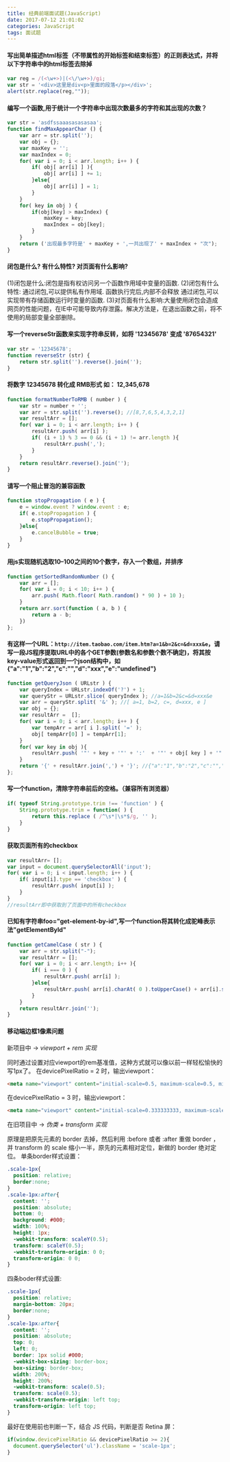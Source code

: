 ```yaml
---
title: 经典前端面试题(JavaScript)
date: 2017-07-12 21:01:02
categories: JavaScript
tags: 面试题
---
```


####  写出简单描述html标签（不带属性的开始标签和结束标签）的正则表达式，并将以下字符串中的html标签去除掉

```js
var reg = /(<\w+>)|(<\/\w+>)/gi;
var str = '<div>这里是div<p>里面的段落</p></div>';
alert(str.replace(reg,""));
```

<!--more-->

#### 编写一个函数,用于统计一个字符串中出现次数最多的字符和其出现的次数？

```js
var str = 'asdfssaaasasasasaa';
function findMaxAppearChar () {
    var arr = str.split('');
    var obj = {};
    var maxKey = ''; 
    var maxIndex = 0;
    for( var i = 0; i < arr.length; i++ ) {
        if( obj[ arr[i] ] ){
            obj[ arr[i] ] += 1;
        }else{
            obj[ arr[i] ] = 1;
        }
    }
    for( key in obj ) {
        if(obj[key] > maxIndex) {
            maxKey = key;
            maxIndex = obj[key];
        }
    }
    return ('出现最多字符是' + maxKey + ',一共出现了' + maxIndex + "次");
}
```

#### 闭包是什么? 有什么特性? 对页面有什么影响?

(1)闭包是什么:闭包是指有权访问另一个函数作用域中变量的函数.
(2)闭包有什么特性:
通过闭包,可以提供私有作用域.
函数执行完后,内部不会释放
通过闭包,可以实现带有存储函数运行时变量的函数.
(3)对页面有什么影响:大量使用闭包会造成网页的性能问题，在IE中可能导致内存泄露。解决方法是，在退出函数之前，将不使用的局部变量全部删除。

#### 写一个reverseStr函数来实现字符串反转，如将 '12345678' 变成 '87654321'

```js
var str = '12345678';
function reverseStr (str) {
    return str.split('').reverse().join('');
}
```

#### 将数字 12345678 转化成 RMB形式 如： 12,345,678

```js
function formatNumberToRMB ( number ) {
    var str = number + '';
    var arr = str.split('').reverse(); //[8,7,6,5,4,3,2,1]
    var resultArr = [];
    for( var i = 0; i < arr.length; i++ ) {
        resultArr.push( arr[i] );
        if( (i + 1) % 3 == 0 && (i + 1) != arr.length ){
            resultArr.push(',');
        }
    }
    return resultArr.reverse().join('');
}
```

#### 请写一个阻止冒泡的兼容函数

```js
function stopPropagation ( e ) {
    e = window.event ? window.event : e;
    if( e.stopPropagation ) {
        e.stopPropagation();
    }else{
        e.cancelBubble = true;
    }
}
```

#### 用js实现随机选取10–100之间的10个数字，存入一个数组，并排序

```js
function getSortedRandomNumber () {
    var arr = [];
    for( var i = 0; i < 10; i++ ) {
        arr.push( Math.floor( Math.random() * 90 ) + 10 );
    }
    return arr.sort(function ( a, b ) {
        return a - b;
    })
};
```

#### 有这样一个URL：`http://item.taobao.com/item.htm?a=1&b=2&c=&d=xxx&e`，请写一段JS程序提取URL中的各个GET参数(参数名和参数个数不确定)，将其按key-value形式返回到一个json结构中，如{"a":"1","b":"2","c":"","d":"xxx","e":"undefined"}

```js
function getQueryJson ( URLstr ) {
    var queryIndex = URLstr.indexOf('?') + 1;
    var queryStr = URLstr.slice( queryIndex ); //a=1&b=2&c=&d=xxx&e
    var arr = queryStr.split( '&' ); //[ a=1, b=2, c=, d=xxx, e ]
    var obj = {};
    var resultArr =  [];
    for( var i = 0; i < arr.length; i++ ) {
        var tempArr = arr[ i ].split( '=' );
        obj[ tempArr[0] ] = tempArr[1];
    }
    for( var key in obj ){
        resultArr.push( '"' + key + '"' + ':'  + '"' + obj[ key ] + '"'   ); 
    }
    return '{' + resultArr.join(',') + '}'; //{"a":"1","b":"2","c":"","d":"xxx","e":"undefined"}
};
```

#### 写一个function，清除字符串前后的空格。（兼容所有浏览器）

```js
if( typeof String.prototype.trim !== 'function' ) {
    String.prototype.trim = function( ) {
        return this.replace ( /^\s*|\s*$/g, '' );
    }
}
```

#### 获取页面所有的checkbox

```js
var resultArr= [];
var input = document.querySelectorAll('input');
for( var i = 0; i < input.length; i++ ) {
    if( input[i].type == 'checkbox' ) {
        resultArr.push( input[i] );
    }
}
//resultArr即中获取到了页面中的所有checkbox
```

#### 已知有字符串foo="get-element-by-id",写一个function将其转化成驼峰表示法"getElementById"

```js
function getCamelCase ( str ) {
    var arr = str.split("-");
    var resultArr = [];
    for( var i = 0; i < arr.length; i++ ){
        if( i === 0 ) {
            resultArr.push( arr[i] ); 
        }else{
            resultArr.push( arr[i].charAt( 0 ).toUpperCase() + arr[i].slice( 1 ) );
        }
    }
    return resultArr.join('');
}
```

#### 移动端边框1像素问题

新项目中 -> *viewport + rem 实现*

同时通过设置对应viewport的rem基准值，这种方式就可以像以前一样轻松愉快的写1px了。
在devicePixelRatio = 2 时，输出viewport：

```html
<meta name="viewport" content="initial-scale=0.5, maximum-scale=0.5, minimum-scale=0.5, user-scalable=no">
```

在devicePixelRatio = 3 时，输出viewport：
```html
<meta name="viewport" content="initial-scale=0.333333333, maximum-scale=0.333333333, minimum-scale=0.333333333, user-scalable=no">
```

在旧项目中 -> *伪类 + transform 实现*

原理是把原先元素的 border 去掉，然后利用 :before 或者 :after 重做 border ，并 transform 的 scale 缩小一半，原先的元素相对定位，新做的 border 绝对定位。
单条border样式设置：

```css
.scale-1px{
  position: relative;
  border:none;
}
.scale-1px:after{
  content: '';
  position: absolute;
  bottom: 0;
  background: #000;
  width: 100%;
  height: 1px;
  -webkit-transform: scaleY(0.5);
  transform: scaleY(0.5);
  -webkit-transform-origin: 0 0;
  transform-origin: 0 0;
}
```

四条boder样式设置:

```css
.scale-1px{
  position: relative;
  margin-bottom: 20px;
  border:none;
}
.scale-1px:after{
  content: '';
  position: absolute;
  top: 0;
  left: 0;
  border: 1px solid #000;
  -webkit-box-sizing: border-box;
  box-sizing: border-box;
  width: 200%;
  height: 200%;
  -webkit-transform: scale(0.5);
  transform: scale(0.5);
  -webkit-transform-origin: left top;
  transform-origin: left top;
}
```

最好在使用前也判断一下，结合 JS 代码，判断是否 Retina 屏：

```js
if(window.devicePixelRatio && devicePixelRatio >= 2){
  document.querySelector('ul').className = 'scale-1px';
}
```